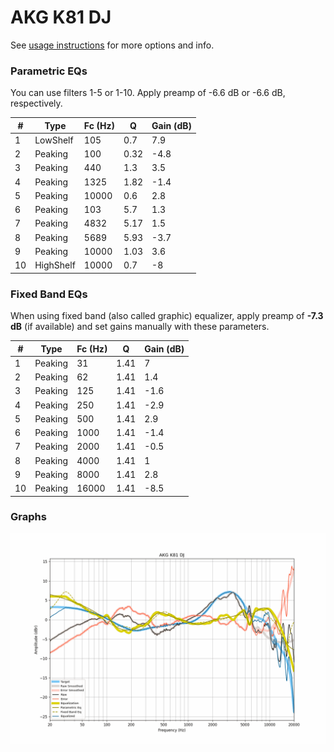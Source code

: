# AKG K81 DJ
See [usage instructions](https://github.com/jaakkopasanen/AutoEq#usage) for more options and info.

### Parametric EQs
You can use filters 1-5 or 1-10. Apply preamp of -6.6 dB or -6.6 dB, respectively.

|   # | Type      |   Fc (Hz) |    Q |   Gain (dB) |
|-----|-----------|-----------|------|-------------|
|   1 | LowShelf  |       105 | 0.7  |         7.9 |
|   2 | Peaking   |       100 | 0.32 |        -4.8 |
|   3 | Peaking   |       440 | 1.3  |         3.5 |
|   4 | Peaking   |      1325 | 1.82 |        -1.4 |
|   5 | Peaking   |     10000 | 0.6  |         2.8 |
|   6 | Peaking   |       103 | 5.7  |         1.3 |
|   7 | Peaking   |      4832 | 5.17 |         1.5 |
|   8 | Peaking   |      5689 | 5.93 |        -3.7 |
|   9 | Peaking   |     10000 | 1.03 |         3.6 |
|  10 | HighShelf |     10000 | 0.7  |        -8   |

### Fixed Band EQs
When using fixed band (also called graphic) equalizer, apply preamp of **-7.3 dB** (if available) and set gains manually with these parameters.

|   # | Type    |   Fc (Hz) |    Q |   Gain (dB) |
|-----|---------|-----------|------|-------------|
|   1 | Peaking |        31 | 1.41 |         7   |
|   2 | Peaking |        62 | 1.41 |         1.4 |
|   3 | Peaking |       125 | 1.41 |        -1.6 |
|   4 | Peaking |       250 | 1.41 |        -2.9 |
|   5 | Peaking |       500 | 1.41 |         2.9 |
|   6 | Peaking |      1000 | 1.41 |        -1.4 |
|   7 | Peaking |      2000 | 1.41 |        -0.5 |
|   8 | Peaking |      4000 | 1.41 |         1   |
|   9 | Peaking |      8000 | 1.41 |         2.8 |
|  10 | Peaking |     16000 | 1.41 |        -8.5 |

### Graphs
![](./AKG%20K81%20DJ.png)
